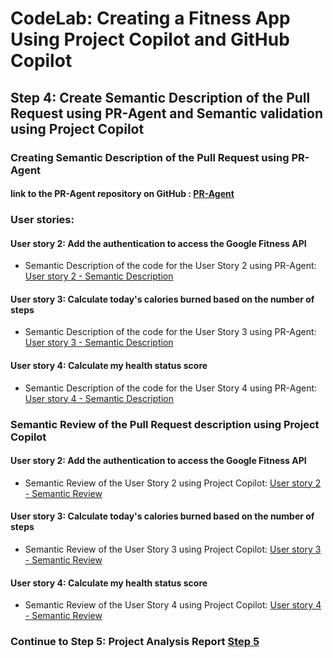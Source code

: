 # CodeLab: Creating a Fitness App Using Project Copilot and GitHub Copilot
## Step 4: Create Semantic Description of the Pull Request using PR-Agent and Semantic validation using Project Copilot

### Creating Semantic Description of the Pull Request using PR-Agent

#### link to the PR-Agent repository on GitHub : [PR-Agent](https://github.com/Codium-ai/pr-agent/)

### User stories:

#### User story 2: Add the authentication to access the Google Fitness API
- Semantic Description of the code for the User Story 2 using PR-Agent: [User story 2 - Semantic Description](/step4-project-copilot-revision/pr-agent/user-story-fit-4.md)

#### User story 3: Calculate today's calories burned based on the number of steps
- Semantic Description of the code for the User Story 3 using PR-Agent: [User story 3 - Semantic Description](/step4-project-copilot-revision/pr-agent/user-story-fit-5.md)

#### User story 4: Calculate my health status score
- Semantic Description of the code for the User Story 4 using PR-Agent: [User story 4 - Semantic Description](/step4-project-copilot-revision/pr-agent/user-story-fit-6.md)

### Semantic Review of the Pull Request description using Project Copilot

#### User story 2: Add the authentication to access the Google Fitness API
- Semantic Review of the User Story 2 using Project Copilot: [User story 2 - Semantic Review](/step4-project-copilot-revision/project-copilot/user-story-fit-4.md)

#### User story 3: Calculate today's calories burned based on the number of steps
- Semantic Review of the User Story 3 using Project Copilot: [User story 3 - Semantic Review](/step4-project-copilot-revision/project-copilot/user-story-fit-5.md)

#### User story 4: Calculate my health status score
- Semantic Review of the User Story 4 using Project Copilot: [User story 4 - Semantic Review](/step4-project-copilot-revision/project-copilot/user-story-fit-6.md)

### Continue to Step 5: Project Analysis Report [Step 5](/step5-analysis-report/README.md)



